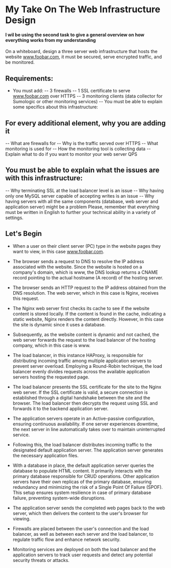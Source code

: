 # My Take On The Web Infrastructure Design

#### I wil be using the second task to give a general overview on how everything works from my understanding

On a whiteboard, design a three server web infrastructure that hosts the website www.foobar.com, it must be secured, serve encrypted traffic, and be monitored.

## Requirements:

- You must add:
-- 3 firewalls
-- 1 SSL certificate to serve www.foobar.com over HTTPS
-- 3 monitoring clients (data collector for Sumologic or other monitoring services)
-- You must be able to explain some specifics about this infrastructure:
  
## For every additional element, why you are adding it
-- What are firewalls for
-- Why is the traffic served over HTTPS
-- What monitoring is used for
-- How the monitoring tool is collecting data
-- Explain what to do if you want to monitor your web server QPS

## You must be able to explain what the issues are with this infrastructure:
-- Why terminating SSL at the load balancer level is an issue
-- Why having only one MySQL server capable of accepting writes is an issue
-- Why having servers with all the same components (database, web server and application server) might be a problem
Please, remember that everything must be written in English to further your technical ability in a variety of settings.


## Let's Begin
* When a user on their client server (PC) type in the website pages they want to view, in this case www.foobar.com.
 
* The browser sends a request to DNS to resolve the IP address associated with the website. Since the website is hosted on a company's domain, which is www, the DNS lookup returns a CNAME record pointing to the actual hostname (A record) of the hosting server.
 
* The browser sends an HTTP request to the IP address obtained from the DNS resolution. The web server, which in this case is Nginx, receives this request.

* The Nginx web server first checks its cache to see if the website content is stored locally. If the content is found in the cache, indicating a static website, Nginx renders the content directly. However, in this case the site is dynamic since it uses a database.

* Subsequently, as the website content is dynamic and not cached, the web server forwards the request to the load balancer of the hosting company, which in this case is www.

* The load balancer, in this instance HAProxy, is responsible for distributing incoming traffic among multiple application servers to prevent server overload. Employing a Round-Robin technique, the load balancer evenly divides requests across the available application servers hosting the requested page.

* The load balancer presents the SSL certificate for the site to the Nginx web server. If the SSL certificate is valid, a secure connection is established through a digital handshake between the site and the browser. The load balancer then decrypts the request using SSL and forwards it to the backend application server.

* The application servers operate in an Active-passive configuration, ensuring continuous availability. If one server experiences downtime, the next server in line automatically takes over to maintain uninterrupted service.

* Following this, the load balancer distributes incoming traffic to the designated default application server. The application server generates the necessary application files.

* With a database in place, the default application server queries the database to populate HTML content. It primarily interacts with the primary database responsible for CRUD operations. Other application servers have their own replicas of the primary database, ensuring redundancy and minimizing the risk of a Single Point Of Failure (SPOF). This setup ensures system resilience in case of primary database failure, preventing system-wide disruptions.

* The application server sends the completed web pages back to the web server, which then delivers the content to the user's browser for viewing.

* Firewalls are placed between the user's connection and the load balancer, as well as between each server and the load balancer, to regulate traffic flow and enhance network security.
* Monitoring services are deployed on both the load balancer and the application servers to track user requests and detect any potential security threats or attacks.
